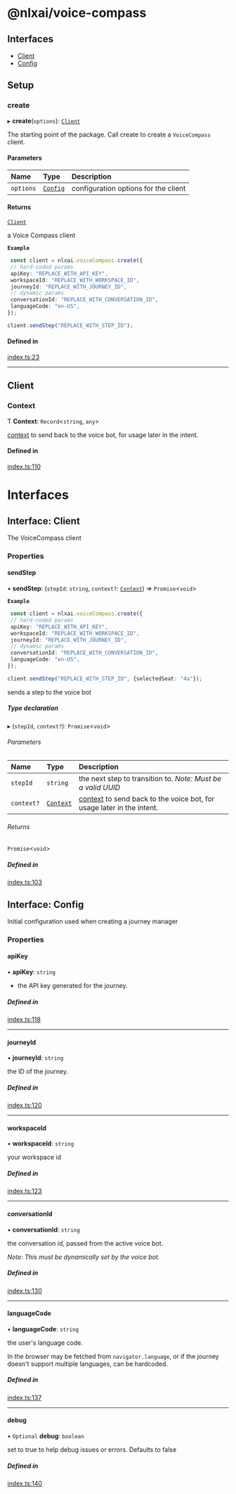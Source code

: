 
<a name="readmemd"></a>

# @nlxai/voice-compass

## Interfaces

- [Client](#interfacesclientmd)
- [Config](#interfacesconfigmd)

## Setup

### create

▸ **create**(`options`): [`Client`](#interfacesclientmd)

The starting point of the package. Call create to create a `VoiceCompass` client.

#### Parameters

| Name | Type | Description |
| :------ | :------ | :------ |
| `options` | [`Config`](#interfacesconfigmd) | configuration options for the client |

#### Returns

[`Client`](#interfacesclientmd)

a Voice Compass client

**`Example`**

```typescript
 const client = nlxai.voiceCompass.create({
 // hard-coded params
 apiKey: "REPLACE_WITH_API_KEY",
 workspaceId: "REPLACE_WITH_WORKSPACE_ID",
 journeyId: "REPLACE_WITH_JOURNEY_ID",
 // dynamic params
 conversationId: "REPLACE_WITH_CONVERSATION_ID",
 languageCode: "en-US",
});

client.sendStep("REPLACE_WITH_STEP_ID");
```

#### Defined in

[index.ts:23](https://github.com/nlxai/sdk/blob/9000e5617de1de2b189dac5dc77d80c0222fb982/packages/voice-compass/src/index.ts#L23)

___

## Client

### Context

Ƭ **Context**: `Record`\<`string`, `any`\>

[context](https://docs.studio.nlx.ai/workspacesettings/documentation-settings/settings-context-attributes) to send back to the voice bot, for usage later in the intent.

#### Defined in

[index.ts:110](https://github.com/nlxai/sdk/blob/9000e5617de1de2b189dac5dc77d80c0222fb982/packages/voice-compass/src/index.ts#L110)


<a name="indexmd"></a>


# Interfaces


<a name="interfacesclientmd"></a>

## Interface: Client

The VoiceCompass client

### Properties

#### sendStep

• **sendStep**: (`stepId`: `string`, `context?`: [`Context`](#context)) => `Promise`\<`void`\>

**`Example`**

```typescript
 const client = nlxai.voiceCompass.create({
 // hard-coded params
 apiKey: "REPLACE_WITH_API_KEY",
 workspaceId: "REPLACE_WITH_WORKSPACE_ID",
 journeyId: "REPLACE_WITH_JOURNEY_ID",
 // dynamic params
 conversationId: "REPLACE_WITH_CONVERSATION_ID",
 languageCode: "en-US",
});

client.sendStep("REPLACE_WITH_STEP_ID", {selectedSeat: "4a"});
```
sends a step to the voice bot

##### Type declaration

▸ (`stepId`, `context?`): `Promise`\<`void`\>

###### Parameters

| Name | Type | Description |
| :------ | :------ | :------ |
| `stepId` | `string` | the next step to transition to. _Note: Must be a valid UUID_ |
| `context?` | [`Context`](#context) | [context](https://docs.studio.nlx.ai/workspacesettings/documentation-settings/settings-context-attributes) to send back to the voice bot, for usage later in the intent. |

###### Returns

`Promise`\<`void`\>

##### Defined in

[index.ts:103](https://github.com/nlxai/sdk/blob/9000e5617de1de2b189dac5dc77d80c0222fb982/packages/voice-compass/src/index.ts#L103)


<a name="interfacesconfigmd"></a>

## Interface: Config

Initial configuration used when creating a journey manager

### Properties

#### apiKey

• **apiKey**: `string`

* the API key generated for the journey.

##### Defined in

[index.ts:118](https://github.com/nlxai/sdk/blob/9000e5617de1de2b189dac5dc77d80c0222fb982/packages/voice-compass/src/index.ts#L118)

___

#### journeyId

• **journeyId**: `string`

the ID of the journey.

##### Defined in

[index.ts:120](https://github.com/nlxai/sdk/blob/9000e5617de1de2b189dac5dc77d80c0222fb982/packages/voice-compass/src/index.ts#L120)

___

#### workspaceId

• **workspaceId**: `string`

your workspace id

##### Defined in

[index.ts:123](https://github.com/nlxai/sdk/blob/9000e5617de1de2b189dac5dc77d80c0222fb982/packages/voice-compass/src/index.ts#L123)

___

#### conversationId

• **conversationId**: `string`

the conversation id, passed from the active voice bot.

_Note: This must be dynamically set by the voice bot._

##### Defined in

[index.ts:130](https://github.com/nlxai/sdk/blob/9000e5617de1de2b189dac5dc77d80c0222fb982/packages/voice-compass/src/index.ts#L130)

___

#### languageCode

• **languageCode**: `string`

the user's language code.

In the browser may be fetched from `navigator.language`, or if the journey doesn't support multiple languages, can be hardcoded.

##### Defined in

[index.ts:137](https://github.com/nlxai/sdk/blob/9000e5617de1de2b189dac5dc77d80c0222fb982/packages/voice-compass/src/index.ts#L137)

___

#### debug

• `Optional` **debug**: `boolean`

set to true to help debug issues or errors. Defaults to false

##### Defined in

[index.ts:140](https://github.com/nlxai/sdk/blob/9000e5617de1de2b189dac5dc77d80c0222fb982/packages/voice-compass/src/index.ts#L140)
